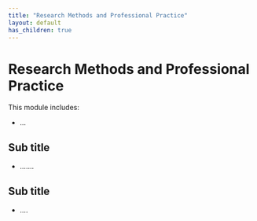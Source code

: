 ```yaml
---
title: "Research Methods and Professional Practice"
layout: default
has_children: true
---
```

# Research Methods and Professional Practice
This module includes:
+ ...


## Sub title
+ .......

## Sub title
+ ....
